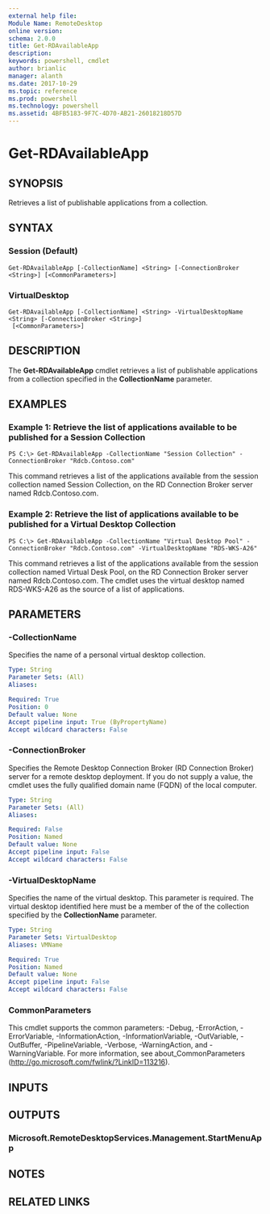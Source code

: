 ```yaml
---
external help file: 
Module Name: RemoteDesktop
online version: 
schema: 2.0.0
title: Get-RDAvailableApp
description: 
keywords: powershell, cmdlet
author: brianlic
manager: alanth
ms.date: 2017-10-29
ms.topic: reference
ms.prod: powershell
ms.technology: powershell
ms.assetid: 4BFB5183-9F7C-4D70-AB21-26018218D57D
---
```


# Get-RDAvailableApp

## SYNOPSIS
Retrieves a list of publishable applications from a collection.

## SYNTAX

### Session (Default)
```
Get-RDAvailableApp [-CollectionName] <String> [-ConnectionBroker <String>] [<CommonParameters>]
```

### VirtualDesktop
```
Get-RDAvailableApp [-CollectionName] <String> -VirtualDesktopName <String> [-ConnectionBroker <String>]
 [<CommonParameters>]
```

## DESCRIPTION
The **Get-RDAvailableApp** cmdlet retrieves a list of publishable applications from a collection specified in the **CollectionName** parameter.

## EXAMPLES

### Example 1: Retrieve the list of applications available to be published for a Session Collection
```
PS C:\> Get-RDAvailableApp -CollectionName "Session Collection" -ConnectionBroker "Rdcb.Contoso.com"
```

This command retrieves a list of the applications available from the session collection named Session Collection, on the RD Connection Broker server named Rdcb.Contoso.com.

### Example 2: Retrieve the list of applications available to be published for a Virtual Desktop Collection
```
PS C:\> Get-RDAvailableApp -CollectionName "Virtual Desktop Pool" -ConnectionBroker "Rdcb.Contoso.com" -VirtualDesktopName "RDS-WKS-A26"
```

This command retrieves a list of the applications available from the session collection named Virtual Desk Pool, on the RD Connection Broker server named Rdcb.Contoso.com.
The cmdlet uses the virtual desktop named RDS-WKS-A26 as the source of a list of applications.

## PARAMETERS

### -CollectionName
Specifies the name of a personal virtual desktop collection.

```yaml
Type: String
Parameter Sets: (All)
Aliases: 

Required: True
Position: 0
Default value: None
Accept pipeline input: True (ByPropertyName)
Accept wildcard characters: False
```

### -ConnectionBroker
Specifies the Remote Desktop Connection Broker (RD Connection Broker) server for a remote desktop deployment.
If you do not supply a value, the cmdlet uses the fully qualified domain name (FQDN) of the local computer.

```yaml
Type: String
Parameter Sets: (All)
Aliases: 

Required: False
Position: Named
Default value: None
Accept pipeline input: False
Accept wildcard characters: False
```

### -VirtualDesktopName
Specifies the name of the virtual desktop.
This parameter is required.
The virtual desktop identified here must be a member of the of the collection specified by the **CollectionName** parameter.

```yaml
Type: String
Parameter Sets: VirtualDesktop
Aliases: VMName

Required: True
Position: Named
Default value: None
Accept pipeline input: False
Accept wildcard characters: False
```

### CommonParameters
This cmdlet supports the common parameters: -Debug, -ErrorAction, -ErrorVariable, -InformationAction, -InformationVariable, -OutVariable, -OutBuffer, -PipelineVariable, -Verbose, -WarningAction, and -WarningVariable. For more information, see about_CommonParameters (http://go.microsoft.com/fwlink/?LinkID=113216).

## INPUTS

## OUTPUTS

### Microsoft.RemoteDesktopServices.Management.StartMenuApp

## NOTES

## RELATED LINKS

